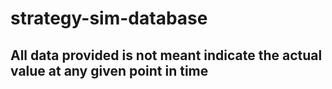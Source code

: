 # strategy-sim-database

## All data provided is not meant indicate the actual value at any given point in time